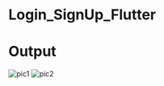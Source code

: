 # Login_SignUp_Flutter
# Output
![pic1](https://github.com/SumaiyaTasnim12/Login_SignUp_Flutter/assets/81983251/50bf374b-d0f6-4313-8fec-08b1fbae1108)
![pic2](https://github.com/SumaiyaTasnim12/Login_SignUp_Flutter/assets/81983251/288f9c79-26e8-419b-81e7-d2e5f4a2dd3b)


